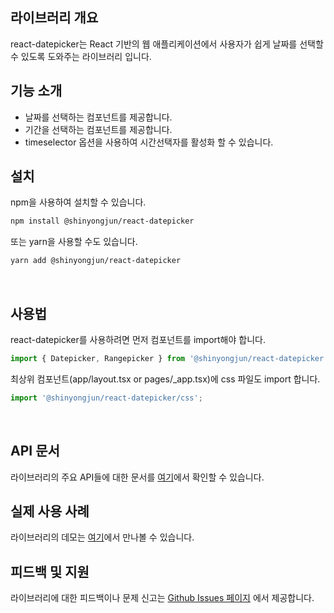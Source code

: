 ## 라이브러리 개요

react-datepicker는 React 기반의 웹 애플리케이션에서 사용자가 쉽게 날짜를 선택할 수 있도록 도와주는 라이브러리 입니다.
​

## 기능 소개

- 날짜를 선택하는 <Datepicker /> 컴포넌트를 제공합니다.
- 기간을 선택하는 <Rangepicker /> 컴포넌트를 제공합니다.
- timeselector 옵션을 사용하여 시간선택자를 활성화 할 수 있습니다.
  ​

## 설치

npm을 사용하여 설치할 수 있습니다.

```bash
npm install @shinyongjun/react-datepicker
```

또는 yarn을 사용할 수도 있습니다.

```bash
yarn add @shinyongjun/react-datepicker
```

​

## 사용법

react-datepicker를 사용하려면 먼저 컴포넌트를 import해야 합니다.

```javascript
import { Datepicker, Rangepicker } from '@shinyongjun/react-datepicker';
```

최상위 컴포넌트(app/layout.tsx or pages/\_app.tsx)에 css 파일도 import 합니다.

```javascript
import '@shinyongjun/react-datepicker/css';
```

​

## API 문서

라이브러리의 주요 API들에 대한 문서를 <a href="https://shinyongjun.gitbook.io/react-datepicker/" target="_blank">여기</a>에서 확인할 수 있습니다.

## 실제 사용 사례

라이브러리의 데모는 <a href="https://shinyongjun.com/library/react-datepicker" target="_blank">여기</a>에서 만나볼 수 있습니다.
​

## 피드백 및 지원

라이브러리에 대한 피드백이나 문제 신고는 <a href="https://github.com/shinyj1991/react-datepicker/issues" target="_blank">Github Issues 페이지</a> 에서 제공합니다.
